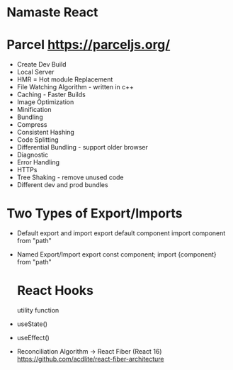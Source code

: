 # Namaste React

# Parcel https://parceljs.org/
  - Create Dev Build 
  - Local Server 
  - HMR = Hot module Replacement 
  - File Watching Algorithm - written in c++
  - Caching - Faster Builds
  - Image Optimization
  - Minification 
  - Bundling 
  - Compress
  - Consistent Hashing 
  - Code Splitting 
  - Differential Bundling  - support older browser 
  - Diagnostic 
  - Error Handling 
  - HTTPs
  - Tree Shaking - remove unused code 
  - Different dev and prod bundles 
  
  # Two Types of Export/Imports

- Default export and import 
  export default component
  import component from "path"

- Named Export/Import
  export const component;
  import {component} from "path"

  # React Hooks
  utility function 
- useState()
- useEffect()
- Reconciliation Algorithm -> React Fiber (React 16) https://github.com/acdlite/react-fiber-architecture


 